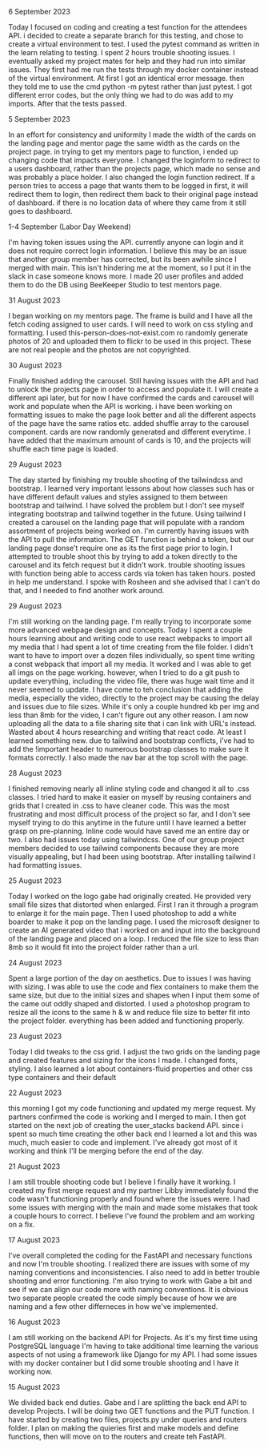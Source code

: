 6 September 2023

Today I focused on coding and creating a test function for the attendees API. i decided to create a separate branch for this testing, and chose to create a virtual environment to test. I used the pytest command as written in the learn relating to testing. I spent 2 hours trouble shooting issues. I eventually asked my project mates for help and they had run into similar issues. They first had me run the tests through my docker container instead of the virtual environment. At first I got an identical error message. then they told me to use the cmd python -m pytest rather than just pytest. I got different error codes, but the only thing we had to do was add to my imports. After that the tests passed.

5 September 2023

In an effort for consistency and uniformity I made the width of the cards on the landing page and mentor page the same width as the cards on the project page. in trying to get my mentors page to function, i ended up changing code that impacts everyone. I changed the loginform to redirect to a users dashboard, rather than the projects page, which made no sense and was probably a place holder. I also changed the login function redirect. If a person tries to access a page that wants them to be logged in first, it will redirect them to login, then redirect them back to their original page instead of dashboard. if there is no location data of where they came from it still goes to dashboard.

1-4 September (Labor Day Weekend)

I'm having token issues using the API. currently anyone can login and it does not require correct login information. I believe this may be an issue that another group member has corrected, but its been awhile since I merged with main. This isn't hindering me at the moment, so I put it in the slack in case someone knows more. I made 20 user profiles and added them to do the DB using BeeKeeper Studio to test mentors page.

31 August 2023

I began working on my mentors page. The frame is build and I have all the fetch coding assigned to user cards. I will need to work on css styling and formatting. I used this-person-does-not-exist.com ro randomly generate photos of 20 and uploaded them to flickr to be used in this project. These are not real people and the photos are not copyrighted.

30 August 2023

Finally finished adding the carousel. Still having issues with the API and had to unlock the projects page in order to access and populate it. I will create a different api later, but for now I have confirmed the cards and carousel will work and populate when the API is working. i have been working on formatting issues to make the page look better and all the different aspects of the page have the same ratios etc.
added shuffle array to the carousel component. cards are now randomly generated and different everytime. I have added that the maximum amount of cards is 10, and the projects will shuffle each time page is loaded.

29 August 2023

The day started by finishing my trouble shooting of the tailwindcss and bootstrap. I learned very important lessons about how classes such has or  have different default values and styles assigned to them between bootstrap and tailwind. I have solved the problem but I don't see myself integrating bootstrap and tailwind together in the future. Using tailwind I created a carousel on the landing page that will populate with a random assortment of projects being worked on. I'm currently having issues with the API to pull the information. The GET function is behind a token, but our landing page donse't require one as its the first page prior to login. I attempted to trouble shoot this by trying to add a token directly to the carousel and its fetch request but it didn't work. trouble shooting issues with function being able to access cards via token has taken hours. posted in help me understand. I spoke with Rosheen and she advised that I can't do that, and I needed to find another work around.

29 August 2023

I'm still working on the landing page. I'm really trying to incorporate some more advanced webpage design and concepts. Today I spent a couple hours learning about and writing code to use react webpacks to import all my media that I had spent a lot of time creating from the file folder. I didn't want to have to import over a dozen files individually, so spent time writing a const webpack that import all my media. It worked and I was able to get all imgs on the page working. however, when I tried to do a git push to update everything, including the video file, there was huge wait time and it never seemed to update. I have come to teh conclusion that adding the media, especially the video, directly to the project may be causing the delay and issues due to file sizes. While it's only a couple hundred kb per img and less than 8mb for the video, I can't figure out any other reason. I am now uploading all the data to a file sharing site that i can link with URL's instead. Wasted about 4 hours researching and writing that react code. At least I learned something new. due to tailwind and bootstrap conflicts, i've had to add the !important header to numerous bootstrap classes to make sure it formats correctly. I also made the nav bar at the top scroll with the page.

28 August 2023

I finished removing nearly all inline styling code and changed it all to .css classes. I tried hard to make it easier on myself by reusing containers and grids that I created in .css to have cleaner code. This was the most frustrating and most difficult process of the project so far, and I don't see myself trying to do this anytime in the future until I have learned a better grasp on pre-planning. Inline code would have saved me an entire day or two. I also had issues today using tailwindcss. One of our group project members decided to use tailwind components because they are more visually appealing, but I had been using bootstrap. After installing tailwind I had formatting issues.

25 August 2023

Today I worked on the logo gabe had originally created. He provided very small file sizes that distorted when enlarged. First I ran it through a program to enlarge it for the main page. Then I used photoshop to add a white boarder to make it pop on the landing page. I used the microsoft designer to create an AI generated video that i worked on and input into the background of the landing page and placed on a loop. I reduced the file size to less than 8mb so it would fit into the project folder rather than a url.

24 August 2023

Spent a large portion of the day on aesthetics. Due to issues I was having with sizing. I was able to use the code and flex containers to make them the same size, but due to the initial sizes and shapes when I input them some of the came out oddly shaped and distorted. I used a photoshop program to resize all the icons to the same h & w and reduce file size to better fit into the project folder. everything has been added and functioning properly.

23 August 2023

Today I did tweaks to the css grid. I adjust the two grids on the landing page and created features and sizing for the icons I made. I changed fonts, styling. I also learned a lot about containers-fluid properties and other css type containers and their default

22 August 2023

this morning I got my code functioning and updated my merge request. My partners confirmed the code is working and I merged to main. I then got started on the next job of creating the user_stacks backend API. since i spent so much time creating the other back end I learned a lot and this was much, much easier to code and implement. I've already got most of it working and think I'll be merging before the end of the day.

21 August 2023

I am still trouble shooting code but I believe I finally have it working. I created my first merge request and my partner Libby immediately found the code wasn't functioning properly and found where the issues were. I had some issues with merging with the main and made some mistakes that took a couple hours to correct. I believe I've found the problem and am working on a fix.

17 August 2023

I've overall completed the coding for the FastAPI and necessary functions and now I'm trouble shooting. I realized there are issues with some of my naming conventions and inconsistencies. I also need to add in better trouble shooting and error functioning. I'm also trying to work with Gabe a bit and see if we can align our code more with naming conventions. It is obvious two separate people created the code simply because of how we are naming and a few other differneces in how we've implemented.

16 August 2023

I am still working on the backend API for Projects. As it's my first time using PostgreSQL language I'm having to take additional time learning the various aspects of not using a framework like Django for my API. I had some issues with my docker container but I did some trouble shooting and I have it working now.

15 August 2023

We divided back end duties. Gabe and I are splitting the back end API to develop Projects. I will be doing two GET functions and the PUT function. I have started by creating two files, projects.py under queries and routers folder. I plan on making the quieries first and make models and define functions, then will move on to the routers and create teh FastAPI.